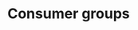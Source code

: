 ---
title: Consumer groups
longTitle: 'Consumer groups'
tags:
- gccommon
usedFor:
- "[[Consumer protection]]"
---